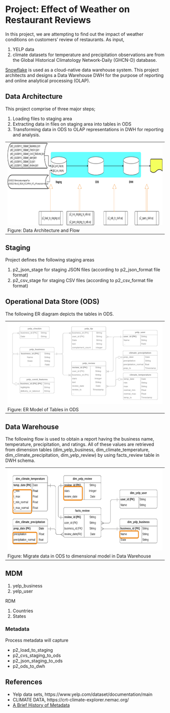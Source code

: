
# Project: Effect of Weather on Restaurant Reviews

In this project, we are attempting to find out the impact of weather conditions on customers’ review of restaurants. 
As input, 
<ol>
 <li> YELP data 
 <li> climate datasets for temperature and precipitation observations are from the Global Historical Climatology Network-Daily (GHCN-D) database. 
</ol>
<a href="http://www.snowflake.com" target='_blank'>Snowflake</a> is used as a cloud-native data warehouse system.
This project  architects and designs a Data Warehouse DWH for the purpose of reporting and online analytical processing (OLAP).

## Data Architecture 
This project comprise of three major steps;
<ol>
 <li> Loading files to staging area
 <li> Extracting data in files on staging area into tables in ODS
 <li> Transforming data in ODS to OLAP representations in DWH for reporting and analysis.  
</ol>

<table>
<tr><td>
 <img src='./img/DFDiagram.png' width='800' height='260'>
 </td></tr>
 <tr><td>
  Figure: Data Architecture and Flow
  </td></tr>
</table>


## Staging 
Project defines the following staging areas
<ol>
 <li> p2_json_stage for staging JSON files (according to p2_json_format file format)
 <li> p2_csv_stage for staging CSV files (according to p2_csv_format file format)
</ol>

## Operational Data Store (ODS)
The following ER diagram depicts the tables in ODS.


<table>
<tr><td>
 <img src='./img/Prj2-ERD - Page 2.png' width='800' height='260'>
 </td></tr>
 <tr><td>
  Figure: ER Model of Tables in ODS
  </td></tr>
</table>


## Data Warehouse
The following flow is used to obtain a report having  the business name, temperature, precipitation, and ratings. All of these values are retrieved from dimension tables (dim_yelp_business, dim_climate_temperature, dim_climate_precipitation, dim_yelp_review) by using facts_review table in DWH schema. 

<table>
<tr><td>
 <img src='./img/Prj2-ERD - Page 4.png' width='800' height='260'>
 </td></tr>
 <tr><td>
  Figure: Migrate data in ODS to dimensional model in Data Warehouse
  </td></tr>
</table>

## MDM

<ol>
 <li> yelp_business
 <li> yelp_user
</ol>

RDM
<ol>
 <li> Countries
 <li> States
</ol>

### Metadata
Process metadata will capture 
<ul>
 <li> p2_load_to_staging
 <li> p2_cvs_staging_to_ods
 <li> p2_json_staging_to_ods
 <li> p2_ods_to_dwh
</ul>
 
## References
<ul>
 <li> Yelp data sets, https://www.yelp.com/dataset/documentation/main
 <li> CLIMATE DATA, https://crt-climate-explorer.nemac.org/
 <li> <a href='https://www.dataversity.net/a-brief-history-of-metadata/'>A Brief History of Metadata</a>
</ul>
